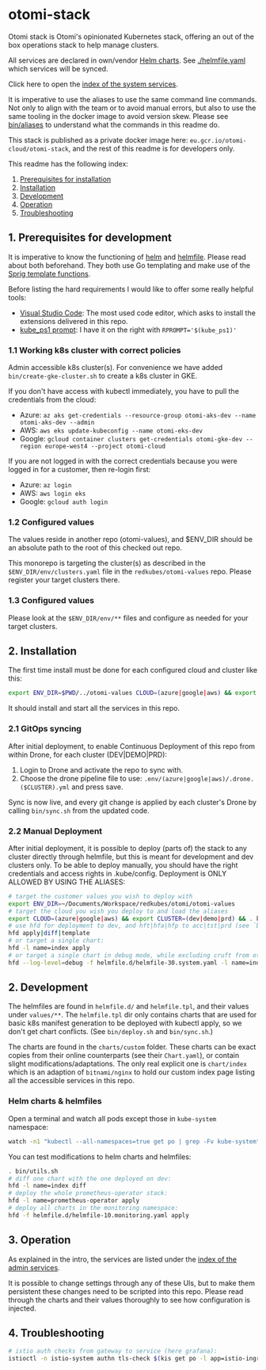 # otomi-stack

Otomi stack is Otomi's opinionated Kubernetes stack, offering an out of the box operations stack to help manage
clusters.

All services are declared in own/vendor [Helm charts](https://helm.sh). See [./helmfile.yaml](./helmfile.yaml) which
services will be synced.

Click here to open the [index of the system services](https://index.team-admin.dev.aks.otomi.cloud/).

It is imperative to use the aliases to use the same command line commands. Not only to align with the team or to avoid
manual errors, but also to use the same tooling in the docker image to avoid version skew. Please see
[bin/aliases](bin/aliases) to understand what the commands in this readme do.

This stack is published as a private docker image here: `eu.gcr.io/otomi-cloud/otomi-stack`, and the rest of this readme
is for developers only.

This readme has the following index:

1. [Prerequisites for installation](#1-prerequisites-for-installation)
2. [Installation](#3-intallation)
3. [Development](#2-development)
4. [Operation](#3-operation)
5. [Troubleshooting](#4-troubleshooting)

## 1. Prerequisites for development

It is imperative to know the functioning of [helm](https://helm.sh) and [helmfile](https://github.com/roboll/helmfile).
Please read about both beforehand. They both use Go templating and make use of the
[Sprig template functions](http://masterminds.github.io/sprig/).

Before listing the hard requirements I would like to offer some really helpful tools:

- [Visual Studio Code](https://code.visualstudio.com): The most used code editor, which asks to install the extensions
  delivered in this repo.
- [kube_ps1 prompt](https://github.com/jonmosco/kube-ps1): I have it on the right with `RPROMPT='$(kube_ps1)'`

### 1.1 Working k8s cluster with correct policies

Admin accessible k8s cluster(s). For convenience we have added `bin/create-gke-cluster.sh` to create a k8s cluster in
GKE.

If you don't have access with kubectl immediately, you have to pull the credentials from the cloud:

- Azure: `az aks get-credentials --resource-group otomi-aks-dev --name otomi-aks-dev --admin`
- AWS: `aws eks update-kubeconfig --name otomi-eks-dev`
- Google: `gcloud container clusters get-credentials otomi-gke-dev --region europe-west4 --project otomi-cloud`

If you are not logged in with the correct credentials because you were logged in for a customer, then re-login first:

- Azure: `az login`
- AWS: `aws login eks`
- Google: `gcloud auth login`

### 1.2 Configured values

The values reside in another repo (otomi-values), and \$ENV_DIR should be an absolute path to the root of this checked
out repo.

This monorepo is targeting the cluster(s) as described in the `$ENV_DIR/env/clusters.yaml` file in the
`redkubes/otomi-values` repo. Please register your target clusters there.

### 1.3 Configured values

Please look at the `$ENV_DIR/env/**` files and configure as needed for your target clusters.

## 2. Installation

The first time install must be done for each configured cloud and cluster like this:

```bash
export ENV_DIR=$PWD/../otomi-values CLOUD=(azure|google|aws) && export CLUSTER=(dev|demo|prd) && bin/deploy.sh
```

It should install and start all the services in this repo.

### 2.1 GitOps syncing

After initial deployment, to enable Continuous Deployment of this repo from within Drone, for each cluster
(DEV|DEMO|PRD):

1. Login to Drone and activate the repo to sync with.
2. Choose the drone pipeline file to use: `.env/(azure|google|aws)/.drone.($CLUSTER).yml` and press save.

Sync is now live, and every git change is applied by each cluster's Drone by calling `bin/sync.sh` from the updated
code.

### 2.2 Manual Deployment

After initial deployment, it is possible to deploy (parts of) the stack to any cluster directly through helmfile, but
this is meant for development and dev clusters only. To be able to deploy manually, you should have the right
credentials and access rights in .kube/config. Deployment is ONLY ALLOWED BY USING THE ALIASES:

```bash
# target the customer values you wish to deploy with
export ENV_DIR=~/Documents/Workspace/redkubes/otomi/otomi-values
# target the cloud you wish you deploy to and load the aliases
export CLOUD=(azure|google|aws) && export CLUSTER=(dev|demo|prd) && . bin/utils.sh
# use hfd for deployment to dev, and hft|hfa|hfp to acc|tst|prd (see `bin/aliases`)
hfd apply|diff|template
# or target a single chart:
hfd -l name=index apply
# or target a single chart in debug mode, while excluding cruft from other helmfiles:
hfd --log-level=debug -f helmfile.d/helmfile-30.system.yaml -l name=index apply
```

## 2. Development

The helmfiles are found in `helmfile.d/` and `helmfile.tpl`, and their values under `values/**`. The `helmfile.tpl` dir
only contains charts that are used for basic k8s manifest generation to be deployed with kubectl apply, so we don't get
chart conflicts. (See `bin/deploy.sh` and `bin/sync.sh`.)

The charts are found in the `charts/custom` folder. These charts can be exact copies from their online counterparts (see
their `Chart.yaml`), or contain slight modifications/adaptations. The only real explicit one is `chart/index` which is
an adaption of `bitnami/nginx` to hold our custom index page listing all the accessible services in this repo.

### Helm charts & helmfiles

Open a terminal and watch all pods except those in `kube-system` namespace:

```bash
watch -n1 "kubectl --all-namespaces=true get po | grep -Fv kube-system"
```

You can test modifications to helm charts and helmfiles:

```bash
. bin/utils.sh
# diff one chart with the one deployed on dev:
hfd -l name=index diff
# deploy the whole prometheus-operator stack:
hfd -l name=prometheus-operator apply
# deploy all charts in the monitoring namespace:
hfd -f helmfile.d/helmfile-10.monitoring.yaml apply
```

## 3. Operation

As explained in the intro, the services are listed under the
[index of the admin services](https://index.team-admin.dev.aks.otomi.cloud/).

It is possible to change settings through any of these UIs, but to make them persistent these changes need to be
scripted into this repo. Please read through the charts and their values thoroughly to see how configuration is
injected.

## 4. Troubleshooting

```bash
# istio auth checks from gateway to service (here grafana):
istioctl -n istio-system authn tls-check $(kis get po -l app=istio-ingressgateway | tail -n1| awk '{print $1}') prometheus-operator-grafana.monitoring.svc.cluster.local
```
